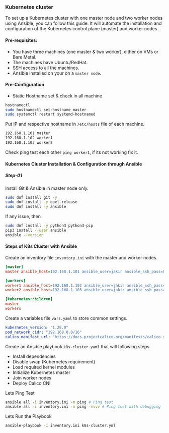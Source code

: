 ### Kubernetes cluster
To set up a Kubernetes cluster with one master node and two worker nodes using Ansible, you can follow this guide. It will automate the installation and configuration of the Kubernetes control plane (master) and worker nodes.

#### Pre-requisites:
- You have three machines (one master & two worker), either on VMs or Bare Metal.
- The machines have Ubuntu/RedHat.
- SSH access to all the machines.
- Ansible installed on your on a `master node`.

#### Pre-Configuration
- Static Hostname set & check in all machine
```bash
hostnamectl
sudo hostnamectl set-hostname master
sudo systemctl restart systemd-hostnamed
```

Put IP and respective hostname in `/etc/hosts` file of each machine.
```bash
192.168.1.101 master
192.168.1.102 worker1
192.168.1.103 worker2
```
Check ping test each other `ping worker1`, if its not working fix it.
#### Kubernetes Cluster Installation & Configuration through Ansible
##### Step-01
Install Git & Ansible in master node only.
```bash
sudo dnf install git -y
sudo dnf install -y epel-release
sudo dnf install -y ansible
```
If any issue, then
```bash
sudo dnf install -y python3 python3-pip
pip3 install --user ansible
ansible --version
```

#### Steps of K8s Cluster with Ansible
Create an inventory file `inventory.ini` with the master and worker nodes.
```ini
[master]
master ansible_host=192.168.1.101 ansible_user=jakir ansible_ssh_pass=054003 ansible_python_interpreter=/usr/bin/python3

[workers]
worker1 ansible_host=192.168.1.102 ansible_user=jakir ansible_ssh_pass=054003 ansible_python_interpreter=/usr/bin/python3
worker2 ansible_host=192.168.1.103 ansible_user=jakir ansible_ssh_pass=054003 ansible_python_interpreter=/usr/bin/python3

[kubernetes:children]
master
workers
```
Create a variables file `vars.yaml` to store common settings.
```yaml
kubernetes_version: "1.28.0"
pod_network_cidr: "192.168.0.0/16"
calico_manifest_url: "https://docs.projectcalico.org/manifests/calico.yaml"
```
Create an Ansible playbook `k8s-cluster.yaml` that will following steps
- Install dependencies
- Disable swap (Kubernetes requirement)
- Load required kernel modules
- Initialize Kubernetes master
- Join worker nodes
- Deploy Calico CNI

Lets Ping Test
```bash
ansible all -i inventory.ini -m ping # Ping test
ansible all -i inventory.ini -m ping -vvvv # Ping test with debugging
```

Lets Run the Playbook
```bash
ansible-playbook -i inventory.ini k8s-cluster.yml
```
